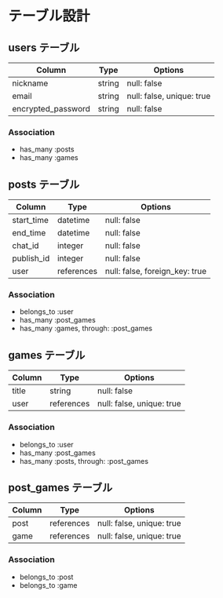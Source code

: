# テーブル設計
## users テーブル

| Column              | Type   | Options                   |
| ------------------- | ------ | ------------------------- |
| nickname            | string | null: false               |
| email               | string | null: false, unique: true |
| encrypted_password  | string | null: false               |

### Association

- has_many :posts
- has_many :games

## posts テーブル

| Column     | Type       | Options                        |
| ---------- | ---------- | ------------------------------ |
| start_time | datetime   | null: false                    |
| end_time   | datetime   | null: false                    |
| chat_id    | integer    | null: false                    |
| publish_id | integer    | null: false                    |
| user       | references | null: false, foreign_key: true |

### Association

- belongs_to :user
- has_many :post_games
- has_many :games, through: :post_games

## games テーブル

| Column | Type       | Options                   |
| ------ | ---------- | ------------------------- |
| title  | string     | null: false               |
| user   | references | null: false, unique: true |

### Association

- belongs_to :user
- has_many :post_games
- has_many :posts, through: :post_games

## post_games テーブル

| Column | Type       | Options                   |
| ------ | ---------- | ------------------------- |
| post   | references | null: false, unique: true |
| game   | references | null: false, unique: true |

### Association

- belongs_to :post
- belongs_to :game